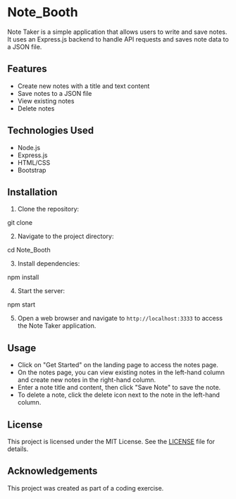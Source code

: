 # Note_Booth



Note Taker is a simple application that allows users to write and save notes. It uses an Express.js backend to handle API requests and saves note data to a JSON file.

## Features

- Create new notes with a title and text content
- Save notes to a JSON file
- View existing notes
- Delete notes

## Technologies Used

- Node.js
- Express.js
- HTML/CSS
- Bootstrap

## Installation

1. Clone the repository:

git clone <repository-url>

2. Navigate to the project directory:

cd Note_Booth

3. Install dependencies:

npm install


4. Start the server:

npm start


5. Open a web browser and navigate to `http://localhost:3333` to access the Note Taker application.

## Usage

- Click on "Get Started" on the landing page to access the notes page.
- On the notes page, you can view existing notes in the left-hand column and create new notes in the right-hand column.
- Enter a note title and content, then click "Save Note" to save the note.
- To delete a note, click the delete icon next to the note in the left-hand column.

## License

This project is licensed under the MIT License. See the [LICENSE](LICENSE) file for details.

## Acknowledgements

This project was created as part of a coding exercise.



